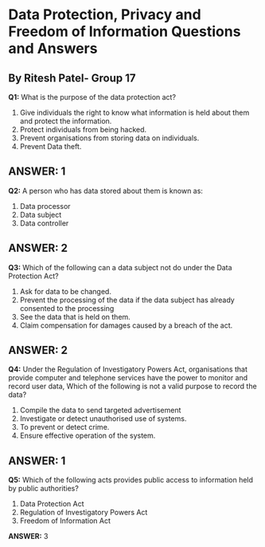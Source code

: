 # Data Protection, Privacy and Freedom of Information Questions and Answers

## By Ritesh Patel- Group 17

**Q1:** What is the purpose of the data protection act?

1. Give individuals the right to know what information is held about them and protect the information. 
2. Protect individuals from being hacked. 
3. Prevent organisations from storing data on individuals. 
4. Prevent Data theft.

**ANSWER:** 1
---

**Q2:** A person who has data stored about them is known as:

 1. Data processor
 2. Data subject  
 3. Data controller 

**ANSWER:** 2
---


**Q3:** Which of the following can a data subject not do under the Data Protection Act?

1. Ask for data to be changed.
2. Prevent the processing of the data if the data subject has already consented to the processing 
3. See the data that is held on them. 
4. Claim compensation for damages caused by a breach of the act.

**ANSWER:** 2
---


**Q4:** Under the Regulation of Investigatory Powers Act, organisations that provide computer and telephone services have the power to monitor and record user data, Which of the following is not a valid purpose to record the data?

1. Compile the data to send targeted advertisement  
2. Investigate or detect unauthorised use of systems. 
3. To prevent or detect crime.
4. Ensure effective operation of the system.

**ANSWER:** 1
---


**Q5:** Which of the following acts provides public access to information held by public authorities?

1. Data Protection Act
2. Regulation of Investigatory Powers Act
3. Freedom of Information Act


**ANSWER:** 3
